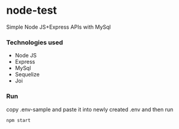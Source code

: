 # node-test
Simple Node JS+Express APIs with MySql

### Technologies used
- Node JS
- Express
- MySql
- Sequelize
- Joi
  

### Run
copy .env-sample and paste it into newly created .env and then run

```
npm start
```
